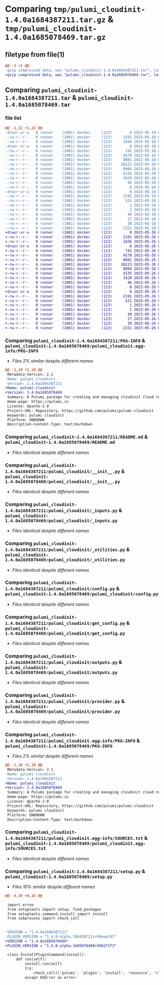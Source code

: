 # Comparing `tmp/pulumi_cloudinit-1.4.0a1684387211.tar.gz` & `tmp/pulumi_cloudinit-1.4.0a1685078469.tar.gz`

## filetype from file(1)

```diff
@@ -1 +1 @@
-gzip compressed data, was "pulumi_cloudinit-1.4.0a1684387211.tar", last modified: Thu May 18 05:27:29 2023, max compression
+gzip compressed data, was "pulumi_cloudinit-1.4.0a1685078469.tar", last modified: Fri May 26 05:26:58 2023, max compression
```

## Comparing `pulumi_cloudinit-1.4.0a1684387211.tar` & `pulumi_cloudinit-1.4.0a1685078469.tar`

### file list

```diff
@@ -1,22 +1,22 @@
-drwxr-xr-x   0 runner    (1001) docker     (123)        0 2023-05-18 05:27:29.224512 pulumi_cloudinit-1.4.0a1684387211/
--rw-r--r--   0 runner    (1001) docker     (123)     2191 2023-05-18 05:27:29.224512 pulumi_cloudinit-1.4.0a1684387211/PKG-INFO
--rw-r--r--   0 runner    (1001) docker     (123)     1836 2023-05-18 05:27:28.000000 pulumi_cloudinit-1.4.0a1684387211/README.md
-drwxr-xr-x   0 runner    (1001) docker     (123)        0 2023-05-18 05:27:29.220512 pulumi_cloudinit-1.4.0a1684387211/pulumi_cloudinit/
--rw-r--r--   0 runner    (1001) docker     (123)      742 2023-05-18 05:27:28.000000 pulumi_cloudinit-1.4.0a1684387211/pulumi_cloudinit/__init__.py
--rw-r--r--   0 runner    (1001) docker     (123)     4579 2023-05-18 05:27:28.000000 pulumi_cloudinit-1.4.0a1684387211/pulumi_cloudinit/_inputs.py
--rw-r--r--   0 runner    (1001) docker     (123)     8081 2023-05-18 05:27:28.000000 pulumi_cloudinit-1.4.0a1684387211/pulumi_cloudinit/_utilities.py
--rw-r--r--   0 runner    (1001) docker     (123)    10123 2023-05-18 05:27:28.000000 pulumi_cloudinit-1.4.0a1684387211/pulumi_cloudinit/config.py
--rw-r--r--   0 runner    (1001) docker     (123)     8004 2023-05-18 05:27:28.000000 pulumi_cloudinit-1.4.0a1684387211/pulumi_cloudinit/get_config.py
--rw-r--r--   0 runner    (1001) docker     (123)     4135 2023-05-18 05:27:28.000000 pulumi_cloudinit-1.4.0a1684387211/pulumi_cloudinit/outputs.py
--rw-r--r--   0 runner    (1001) docker     (123)     3429 2023-05-18 05:27:28.000000 pulumi_cloudinit-1.4.0a1684387211/pulumi_cloudinit/provider.py
--rw-r--r--   0 runner    (1001) docker     (123)       46 2023-05-18 05:27:28.000000 pulumi_cloudinit-1.4.0a1684387211/pulumi_cloudinit/pulumi-plugin.json
--rw-r--r--   0 runner    (1001) docker     (123)        0 2023-05-18 05:27:28.000000 pulumi_cloudinit-1.4.0a1684387211/pulumi_cloudinit/py.typed
-drwxr-xr-x   0 runner    (1001) docker     (123)        0 2023-05-18 05:27:29.220512 pulumi_cloudinit-1.4.0a1684387211/pulumi_cloudinit.egg-info/
--rw-r--r--   0 runner    (1001) docker     (123)     2191 2023-05-18 05:27:29.000000 pulumi_cloudinit-1.4.0a1684387211/pulumi_cloudinit.egg-info/PKG-INFO
--rw-r--r--   0 runner    (1001) docker     (123)      521 2023-05-18 05:27:29.000000 pulumi_cloudinit-1.4.0a1684387211/pulumi_cloudinit.egg-info/SOURCES.txt
--rw-r--r--   0 runner    (1001) docker     (123)        1 2023-05-18 05:27:29.000000 pulumi_cloudinit-1.4.0a1684387211/pulumi_cloudinit.egg-info/dependency_links.txt
--rw-r--r--   0 runner    (1001) docker     (123)        1 2023-05-18 05:27:29.000000 pulumi_cloudinit-1.4.0a1684387211/pulumi_cloudinit.egg-info/not-zip-safe
--rw-r--r--   0 runner    (1001) docker     (123)       49 2023-05-18 05:27:29.000000 pulumi_cloudinit-1.4.0a1684387211/pulumi_cloudinit.egg-info/requires.txt
--rw-r--r--   0 runner    (1001) docker     (123)       17 2023-05-18 05:27:29.000000 pulumi_cloudinit-1.4.0a1684387211/pulumi_cloudinit.egg-info/top_level.txt
--rw-r--r--   0 runner    (1001) docker     (123)       38 2023-05-18 05:27:29.224512 pulumi_cloudinit-1.4.0a1684387211/setup.cfg
--rw-r--r--   0 runner    (1001) docker     (123)     2151 2023-05-18 05:27:28.000000 pulumi_cloudinit-1.4.0a1684387211/setup.py
+drwxr-xr-x   0 runner    (1001) docker     (123)        0 2023-05-26 05:26:58.287018 pulumi_cloudinit-1.4.0a1685078469/
+-rw-r--r--   0 runner    (1001) docker     (123)     2191 2023-05-26 05:26:58.287018 pulumi_cloudinit-1.4.0a1685078469/PKG-INFO
+-rw-r--r--   0 runner    (1001) docker     (123)     1836 2023-05-26 05:26:57.000000 pulumi_cloudinit-1.4.0a1685078469/README.md
+drwxr-xr-x   0 runner    (1001) docker     (123)        0 2023-05-26 05:26:58.283018 pulumi_cloudinit-1.4.0a1685078469/pulumi_cloudinit/
+-rw-r--r--   0 runner    (1001) docker     (123)      742 2023-05-26 05:26:57.000000 pulumi_cloudinit-1.4.0a1685078469/pulumi_cloudinit/__init__.py
+-rw-r--r--   0 runner    (1001) docker     (123)     4579 2023-05-26 05:26:57.000000 pulumi_cloudinit-1.4.0a1685078469/pulumi_cloudinit/_inputs.py
+-rw-r--r--   0 runner    (1001) docker     (123)     8081 2023-05-26 05:26:57.000000 pulumi_cloudinit-1.4.0a1685078469/pulumi_cloudinit/_utilities.py
+-rw-r--r--   0 runner    (1001) docker     (123)    10123 2023-05-26 05:26:57.000000 pulumi_cloudinit-1.4.0a1685078469/pulumi_cloudinit/config.py
+-rw-r--r--   0 runner    (1001) docker     (123)     8004 2023-05-26 05:26:57.000000 pulumi_cloudinit-1.4.0a1685078469/pulumi_cloudinit/get_config.py
+-rw-r--r--   0 runner    (1001) docker     (123)     4135 2023-05-26 05:26:57.000000 pulumi_cloudinit-1.4.0a1685078469/pulumi_cloudinit/outputs.py
+-rw-r--r--   0 runner    (1001) docker     (123)     3429 2023-05-26 05:26:57.000000 pulumi_cloudinit-1.4.0a1685078469/pulumi_cloudinit/provider.py
+-rw-r--r--   0 runner    (1001) docker     (123)       46 2023-05-26 05:26:57.000000 pulumi_cloudinit-1.4.0a1685078469/pulumi_cloudinit/pulumi-plugin.json
+-rw-r--r--   0 runner    (1001) docker     (123)        0 2023-05-26 05:26:57.000000 pulumi_cloudinit-1.4.0a1685078469/pulumi_cloudinit/py.typed
+drwxr-xr-x   0 runner    (1001) docker     (123)        0 2023-05-26 05:26:58.287018 pulumi_cloudinit-1.4.0a1685078469/pulumi_cloudinit.egg-info/
+-rw-r--r--   0 runner    (1001) docker     (123)     2191 2023-05-26 05:26:58.000000 pulumi_cloudinit-1.4.0a1685078469/pulumi_cloudinit.egg-info/PKG-INFO
+-rw-r--r--   0 runner    (1001) docker     (123)      521 2023-05-26 05:26:58.000000 pulumi_cloudinit-1.4.0a1685078469/pulumi_cloudinit.egg-info/SOURCES.txt
+-rw-r--r--   0 runner    (1001) docker     (123)        1 2023-05-26 05:26:58.000000 pulumi_cloudinit-1.4.0a1685078469/pulumi_cloudinit.egg-info/dependency_links.txt
+-rw-r--r--   0 runner    (1001) docker     (123)        1 2023-05-26 05:26:58.000000 pulumi_cloudinit-1.4.0a1685078469/pulumi_cloudinit.egg-info/not-zip-safe
+-rw-r--r--   0 runner    (1001) docker     (123)       49 2023-05-26 05:26:58.000000 pulumi_cloudinit-1.4.0a1685078469/pulumi_cloudinit.egg-info/requires.txt
+-rw-r--r--   0 runner    (1001) docker     (123)       17 2023-05-26 05:26:58.000000 pulumi_cloudinit-1.4.0a1685078469/pulumi_cloudinit.egg-info/top_level.txt
+-rw-r--r--   0 runner    (1001) docker     (123)       38 2023-05-26 05:26:58.287018 pulumi_cloudinit-1.4.0a1685078469/setup.cfg
+-rw-r--r--   0 runner    (1001) docker     (123)     2151 2023-05-26 05:26:57.000000 pulumi_cloudinit-1.4.0a1685078469/setup.py
```

### Comparing `pulumi_cloudinit-1.4.0a1684387211/PKG-INFO` & `pulumi_cloudinit-1.4.0a1685078469/pulumi_cloudinit.egg-info/PKG-INFO`

 * *Files 2% similar despite different names*

```diff
@@ -1,10 +1,10 @@
 Metadata-Version: 2.1
-Name: pulumi_cloudinit
-Version: 1.4.0a1684387211
+Name: pulumi-cloudinit
+Version: 1.4.0a1685078469
 Summary: A Pulumi package for creating and managing cloudinit cloud resources.
 Home-page: https://pulumi.io
 License: Apache-2.0
 Project-URL: Repository, https://github.com/pulumi/pulumi-cloudinit
 Keywords: pulumi cloudinit
 Platform: UNKNOWN
 Description-Content-Type: text/markdown
```

### Comparing `pulumi_cloudinit-1.4.0a1684387211/README.md` & `pulumi_cloudinit-1.4.0a1685078469/README.md`

 * *Files identical despite different names*

### Comparing `pulumi_cloudinit-1.4.0a1684387211/pulumi_cloudinit/__init__.py` & `pulumi_cloudinit-1.4.0a1685078469/pulumi_cloudinit/__init__.py`

 * *Files identical despite different names*

### Comparing `pulumi_cloudinit-1.4.0a1684387211/pulumi_cloudinit/_inputs.py` & `pulumi_cloudinit-1.4.0a1685078469/pulumi_cloudinit/_inputs.py`

 * *Files identical despite different names*

### Comparing `pulumi_cloudinit-1.4.0a1684387211/pulumi_cloudinit/_utilities.py` & `pulumi_cloudinit-1.4.0a1685078469/pulumi_cloudinit/_utilities.py`

 * *Files identical despite different names*

### Comparing `pulumi_cloudinit-1.4.0a1684387211/pulumi_cloudinit/config.py` & `pulumi_cloudinit-1.4.0a1685078469/pulumi_cloudinit/config.py`

 * *Files identical despite different names*

### Comparing `pulumi_cloudinit-1.4.0a1684387211/pulumi_cloudinit/get_config.py` & `pulumi_cloudinit-1.4.0a1685078469/pulumi_cloudinit/get_config.py`

 * *Files identical despite different names*

### Comparing `pulumi_cloudinit-1.4.0a1684387211/pulumi_cloudinit/outputs.py` & `pulumi_cloudinit-1.4.0a1685078469/pulumi_cloudinit/outputs.py`

 * *Files identical despite different names*

### Comparing `pulumi_cloudinit-1.4.0a1684387211/pulumi_cloudinit/provider.py` & `pulumi_cloudinit-1.4.0a1685078469/pulumi_cloudinit/provider.py`

 * *Files identical despite different names*

### Comparing `pulumi_cloudinit-1.4.0a1684387211/pulumi_cloudinit.egg-info/PKG-INFO` & `pulumi_cloudinit-1.4.0a1685078469/PKG-INFO`

 * *Files 2% similar despite different names*

```diff
@@ -1,10 +1,10 @@
 Metadata-Version: 2.1
-Name: pulumi-cloudinit
-Version: 1.4.0a1684387211
+Name: pulumi_cloudinit
+Version: 1.4.0a1685078469
 Summary: A Pulumi package for creating and managing cloudinit cloud resources.
 Home-page: https://pulumi.io
 License: Apache-2.0
 Project-URL: Repository, https://github.com/pulumi/pulumi-cloudinit
 Keywords: pulumi cloudinit
 Platform: UNKNOWN
 Description-Content-Type: text/markdown
```

### Comparing `pulumi_cloudinit-1.4.0a1684387211/pulumi_cloudinit.egg-info/SOURCES.txt` & `pulumi_cloudinit-1.4.0a1685078469/pulumi_cloudinit.egg-info/SOURCES.txt`

 * *Files identical despite different names*

### Comparing `pulumi_cloudinit-1.4.0a1684387211/setup.py` & `pulumi_cloudinit-1.4.0a1685078469/setup.py`

 * *Files 10% similar despite different names*

```diff
@@ -4,16 +4,16 @@
 
 import errno
 from setuptools import setup, find_packages
 from setuptools.command.install import install
 from subprocess import check_call
 
 
-VERSION = "1.4.0a1684387211"
-PLUGIN_VERSION = "1.4.0-alpha.1684387211+99aaaf4f"
+VERSION = "1.4.0a1685078469"
+PLUGIN_VERSION = "1.4.0-alpha.1685078469+5062f2f3"
 
 class InstallPluginCommand(install):
     def run(self):
         install.run(self)
         try:
             check_call(['pulumi', 'plugin', 'install', 'resource', 'cloudinit', PLUGIN_VERSION])
         except OSError as error:
```

